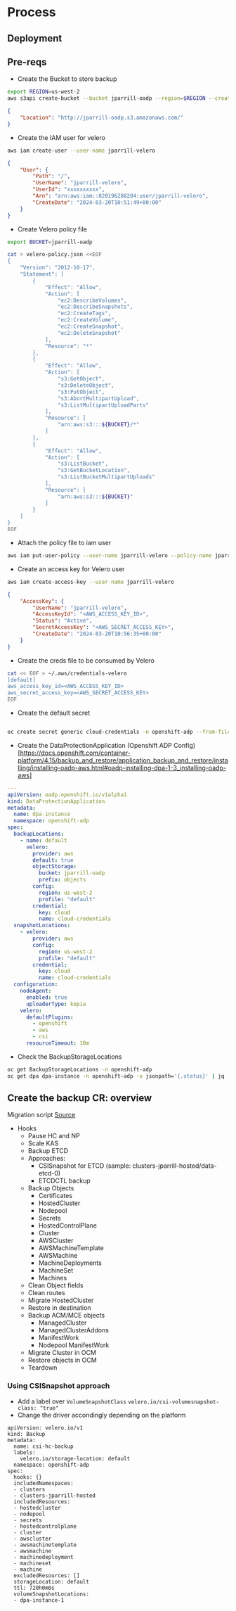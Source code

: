 # Process

## Deployment

## Pre-reqs

- Create the Bucket to store backup

```bash
export REGION=us-west-2
aws s3api create-bucket --bucket jparrill-oadp --region=$REGION --create-bucket-configuration LocationConstraint=$REGION
```

```json
{
    "Location": "http://jparrill-oadp.s3.amazonaws.com/"
}
```

- Create the IAM user for velero

```bash
aws iam create-user --user-name jparrill-velero
```

```json
{
    "User": {
        "Path": "/",
        "UserName": "jparrill-velero",
        "UserId": "xxxxxxxxxx",
        "Arn": "arn:aws:iam::820196288204:user/jparrill-velero",
        "CreateDate": "2024-03-20T10:51:49+00:00"
    }
}
```

- Create Velero policy file

```bash
export BUCKET=jparrill-oadp

cat > velero-policy.json <<EOF
{
    "Version": "2012-10-17",
    "Statement": [
        {
            "Effect": "Allow",
            "Action": [
                "ec2:DescribeVolumes",
                "ec2:DescribeSnapshots",
                "ec2:CreateTags",
                "ec2:CreateVolume",
                "ec2:CreateSnapshot",
                "ec2:DeleteSnapshot"
            ],
            "Resource": "*"
        },
        {
            "Effect": "Allow",
            "Action": [
                "s3:GetObject",
                "s3:DeleteObject",
                "s3:PutObject",
                "s3:AbortMultipartUpload",
                "s3:ListMultipartUploadParts"
            ],
            "Resource": [
                "arn:aws:s3:::${BUCKET}/*"
            ]
        },
        {
            "Effect": "Allow",
            "Action": [
                "s3:ListBucket",
                "s3:GetBucketLocation",
                "s3:ListBucketMultipartUploads"
            ],
            "Resource": [
                "arn:aws:s3:::${BUCKET}"
            ]
        }
    ]
}
EOF
```

- Attach the policy file to iam user

```bash
aws iam put-user-policy --user-name jparrill-velero --policy-name jparrill-velero --policy-document file://velero-policy.json
```

- Create an access key for Velero user

```bash
aws iam create-access-key --user-name jparrill-velero
```

```json
{
    "AccessKey": {
        "UserName": "jparrill-velero",
        "AccessKeyId": "<AWS_ACCESS_KEY_ID>",
        "Status": "Active",
        "SecretAccessKey": "<AWS_SECRET_ACCESS_KEY>",
        "CreateDate": "2024-03-20T10:56:35+00:00"
    }
}
```

- Create the creds file to be consumed by Velero

```bash
cat << EOF > ~/.aws/credentials-velero
[default]
aws_access_key_id=<AWS_ACCESS_KEY_ID>
aws_secret_access_key=<AWS_SECRET_ACCESS_KEY>
EOF
```

- Create the default secret

```bash

oc create secret generic cloud-credentials -n openshift-adp --from-file cloud=${HOME}/.aws/credentials-velero
```

- Create the DataProtectionApplication (Openshift ADP Config)[https://docs.openshift.com/container-platform/4.15/backup_and_restore/application_backup_and_restore/installing/installing-oadp-aws.html#oadp-installing-dpa-1-3_installing-oadp-aws]

```yaml
---
apiVersion: oadp.openshift.io/v1alpha1
kind: DataProtectionApplication
metadata:
  name: dpa-instance
  namespace: openshift-adp
spec:
  backupLocations:
    - name: default
      velero:
        provider: aws
        default: true
        objectStorage:
          bucket: jparrill-oadp
          prefix: objects
        config:
          region: us-west-2
          profile: "default"
        credential:
          key: cloud
          name: cloud-credentials
  snapshotLocations:
    - velero:
        provider: aws
        config:
          region: us-west-2
          profile: "default"
        credential:
          key: cloud
          name: cloud-credentials
  configuration:
    nodeAgent:
      enabled: true
      uploaderType: kopia
    velero:
      defaultPlugins:
        - openshift
        - aws
        - csi
      resourceTimeout: 10m
```

- Check the BackupStorageLocations

```bash
oc get BackupStorageLocations -n openshift-adp
oc get dpa dpa-instance -n openshift-adp -o jsonpath='{.status}' | jq
```

## Create the backup CR: overview

Migration script [Source](https://github.com/openshift/ops-sop/blob/master/hypershift/utils/dr-script/migrate-hcp.sh)

- Hooks
  - Pause HC and NP
  - Scale KAS
  - Backup ETCD
  - Approaches:
    - CSISnapshot for ETCD (sample: clusters-jparrill-hosted/data-etcd-0)
    - ETCDCTL backup
  - Backup Objects
    - Certificates
    - HostedCluster
    - Nodepool
    - Secrets
    - HostedControlPlane
    - Cluster
    - AWSCluster
    - AWSMachineTemplate
    - AWSMachine
    - MachineDeployments
    - MachineSet
    - Machines
  - Clean Object fields
  - Clean routes
  - Migrate HostedCluster
  - Restore in destination
  - Backup ACM/MCE objects
    - ManagedCluster
    - ManagedClusterAddons
    - ManifestWork
    - Nodepool ManifestWork
  - Migrate Cluster in OCM
  - Restore objects in OCM
  - Teardown

### Using CSISnapshot approach

- Add a label over `VolumeSnapshotClass` `velero.io/csi-volumesnapshot-class: "true"`
- Change the driver accondingly depending on the platform

```
apiVersion: velero.io/v1
kind: Backup
metadata:
  name: csi-hc-backup
  labels:
    velero.io/storage-location: default
  namespace: openshift-adp
spec:
  hooks: {}
  includedNamespaces:
  - clusters
  - clusters-jparrill-hosted
  includedResources:
  - hostedcluster
  - nodepool
  - secrets
  - hostedcontrolplane
  - cluster
  - awscluster
  - awsmachinetemplate
  - awsmachine
  - machinedeployment
  - machineset
  - machine
  excludedResources: []
  storageLocation: default
  ttl: 720h0m0s
  volumeSnapshotLocations:
  - dpa-instance-1
```

